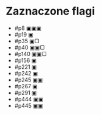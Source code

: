 # Zaznaczone flagi

- #p8 ▣▣▣
- #p19 ▣
- #p35 ▣▢
- #p40 ▣▣▢
- #p140 ▣▣▢
- #p156 ▣
- #p221 ▣
- #p242 ▣
- #p245 ▣▣
- #p267 ▣
- #p291 ▣
- #p444 ▣▣
- #p445 ▣▣
